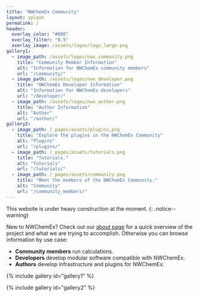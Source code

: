 ```yaml
---
title: "NWChemEx Community"
layout: splash
permalink: /
header:
  overlay_color: "#000"
  overlay_filter: "0.5"
  overlay_image: /assets/logos/logo_large.png
gallery1:
  - image_path: /assets/logos/nwx_community.png
    title: "Community Member Information"
    alt: "Information for NWChemEx community members"
    url: "/community/"
  - image_path: /assets/logos/nwx_developer.png
    title: "NWChemEx Developer Information"
    alt: "Information for NWChemEx developers"
    url: "/developer/"
  - image_path: /assets/logos/nwx_author.png
    title: "Author Information"
    alt: "Author"
    url: "/author/"
gallery2:
  - image_path: /_pages/assets/plugins.png
    title: "Explore the plugins in the NWChemEx Community"
    alt: "Plugins"
    url: "/plugins/"
  - image_path: /_pages/assets/tutorials.png
    title: "Tutorials."
    alt: "Tutorials"
    url: "/tutorials/"
  - image_path: /_pages/assets/community.png
    title: "Meet the members of the NWChemEx Community."
    alt: "Community"
    url: "/community_members/"
---
```


This website is under heavy construction at the moment.
{: .notice--warning}

New to NWChemEx? Check out our [about page](/about/) for a quick overview of the
project and what we are trying to accomplish. Otherwise you can browse
information by use case:

- **Community members** run calculations.
- **Developers** develop modular software compatible with NWChemEx.
- **Authors** develop infrastructure and plugins for NWChemEx.


{% include gallery id="gallery1" %}

{% include gallery id="gallery2" %}

